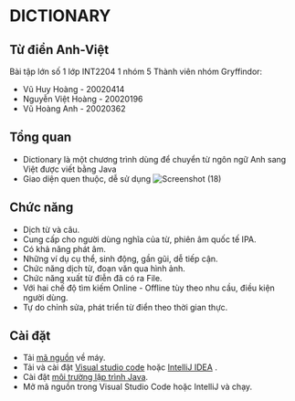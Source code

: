 # DICTIONARY

## Từ điển Anh-Việt

Bài tập lớn số 1 lớp INT2204 1 nhóm 5
Thành viên nhóm Gryffindor:

- Vũ Huy Hoàng - 20020414
- Nguyễn Việt Hoàng - 20020196
- Vũ Hoàng Anh - 20020362

## Tổng quan

- Dictionary là một chương trình dùng để chuyển từ ngôn ngữ Anh sang Việt được
  viết bằng Java
- Giao diện quen thuộc, dễ sử dụng
  ![Screenshot (18)](https://user-images.githubusercontent.com/79706035/137616966-d790c503-1746-4924-9a44-e954b0660a81.png)

## Chức năng

- Dịch từ và câu.
- Cung cấp cho người dùng nghĩa của từ, phiên âm quốc tế IPA.
- Có khả năng phát âm.
- Những ví dụ cụ thể, sinh động, gần gũi, dễ tiếp cận.
- Chức năng dịch từ, đoạn văn qua hình ảnh.
- Chức năng xuất từ điễn đã có ra File.
- Với hai chế độ tìm kiếm Online - Offline tùy theo nhu cầu, điều kiện người
  dùng.
- Tự do chỉnh sửa, phát triển từ điển theo thời gian thực.

## Cài đặt

- Tải [mã nguồn](https://gitlab.com/johnhoangsoftware/dictionary-oop/-/tree/graphic)
về máy.
- Tải và cài đặt [Visual studio code](https://code.visualstudio.com/download)
  hoặc [IntelliJ IDEA](https://www.jetbrains.com/idea/download/#section=windows)
  .
- Cài
  đặt [môi trường lập trình Java](https://www.youtube.com/watch?v=yldcFIqdGk8).
- Mở mã nguồn trong Visual Studio Code hoặc IntelliJ và chạy.
